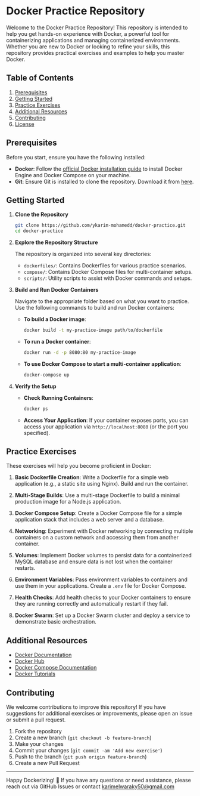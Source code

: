 # Docker Practice Repository

Welcome to the Docker Practice Repository! This repository is intended to help you get hands-on experience with Docker, a powerful tool for containerizing applications and managing containerized environments. Whether you are new to Docker or looking to refine your skills, this repository provides practical exercises and examples to help you master Docker.

## Table of Contents

1. [Prerequisites](#prerequisites)
2. [Getting Started](#getting-started)
3. [Practice Exercises](#practice-exercises)
4. [Additional Resources](#additional-resources)
5. [Contributing](#contributing)
6. [License](#license)

## Prerequisites

Before you start, ensure you have the following installed:

- **Docker**: Follow the [official Docker installation guide](https://docs.docker.com/get-docker/) to install Docker Engine and Docker Compose on your machine.
- **Git**: Ensure Git is installed to clone the repository. Download it from [here](https://git-scm.com/downloads).

## Getting Started

1. **Clone the Repository**

   ```bash
   git clone https://github.com/ykarim-mohamedd/docker-practice.git
   cd docker-practice
   ```

2. **Explore the Repository Structure**

   The repository is organized into several key directories:

   - `dockerfiles/`: Contains Dockerfiles for various practice scenarios.
   - `compose/`: Contains Docker Compose files for multi-container setups.
   - `scripts/`: Utility scripts to assist with Docker commands and setups.

3. **Build and Run Docker Containers**

   Navigate to the appropriate folder based on what you want to practice. Use the following commands to build and run Docker containers:

   - **To build a Docker image**:

     ```bash
     docker build -t my-practice-image path/to/dockerfile
     ```

   - **To run a Docker container**:

     ```bash
     docker run -d -p 8080:80 my-practice-image
     ```

   - **To use Docker Compose to start a multi-container application**:

     ```bash
     docker-compose up
     ```

4. **Verify the Setup**

   - **Check Running Containers**:

     ```bash
     docker ps
     ```

   - **Access Your Application**: If your container exposes ports, you can access your application via `http://localhost:8080` (or the port you specified).

## Practice Exercises

These exercises will help you become proficient in Docker:

1. **Basic Dockerfile Creation**: Write a Dockerfile for a simple web application (e.g., a static site using Nginx). Build and run the container.

2. **Multi-Stage Builds**: Use a multi-stage Dockerfile to build a minimal production image for a Node.js application.

3. **Docker Compose Setup**: Create a Docker Compose file for a simple application stack that includes a web server and a database.

4. **Networking**: Experiment with Docker networking by connecting multiple containers on a custom network and accessing them from another container.

5. **Volumes**: Implement Docker volumes to persist data for a containerized MySQL database and ensure data is not lost when the container restarts.

6. **Environment Variables**: Pass environment variables to containers and use them in your applications. Create a `.env` file for Docker Compose.

7. **Health Checks**: Add health checks to your Docker containers to ensure they are running correctly and automatically restart if they fail.

8. **Docker Swarm**: Set up a Docker Swarm cluster and deploy a service to demonstrate basic orchestration.

## Additional Resources

- [Docker Documentation](https://docs.docker.com/)
- [Docker Hub](https://hub.docker.com/)
- [Docker Compose Documentation](https://docs.docker.com/compose/)
- [Docker Tutorials](https://www.docker.com/resources/what-container)

## Contributing

We welcome contributions to improve this repository! If you have suggestions for additional exercises or improvements, please open an issue or submit a pull request.

1. Fork the repository
2. Create a new branch (`git checkout -b feature-branch`)
3. Make your changes
4. Commit your changes (`git commit -am 'Add new exercise'`)
5. Push to the branch (`git push origin feature-branch`)
6. Create a new Pull Request


---

Happy Dockerizing! 🐳 If you have any questions or need assistance, please reach out via GitHub Issues or contact karimelwaraky50@gmail.com


